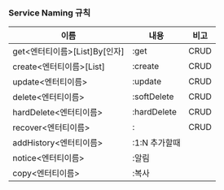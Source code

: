 ### Service Naming 규칙

|이름|내용|비고|
|------|---|---|
|get<엔터티이름>[List]By[인자]  |:get   |CRUD
|create<엔터티이름>[List]       |:create|CRUD
|update<엔터티이름>             |:update|CRUD
|delete<엔터티이름>	            |:softDelete|CRUD
|hardDelete<엔터티이름>         |:hardDelete|CRUD
|recover<엔터티이름>            |:              |CRUD
|addHistory<엔터티이름>         |:1:N 추가할때      |
|notice<엔터티이름>	            |:알림          |
|copy<엔터티이름>		        |:복사          |